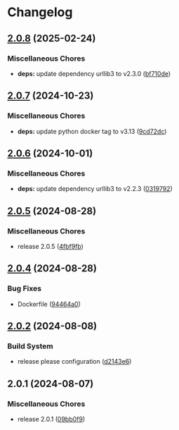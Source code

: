 # Changelog

## [2.0.8](https://github.com/ZeroGachis/soti-action-uploader/compare/v2.0.7...v2.0.8) (2025-02-24)


### Miscellaneous Chores

* **deps:** update dependency urllib3 to v2.3.0 ([bf710de](https://github.com/ZeroGachis/soti-action-uploader/commit/bf710deab5f5fd9c46a109c4b52f6b1474004414))

## [2.0.7](https://github.com/ZeroGachis/soti-action-uploader/compare/v2.0.6...v2.0.7) (2024-10-23)


### Miscellaneous Chores

* **deps:** update python docker tag to v3.13 ([9cd72dc](https://github.com/ZeroGachis/soti-action-uploader/commit/9cd72dccc3a64687a8104c94125b683af95528e2))

## [2.0.6](https://github.com/ZeroGachis/soti-action-uploader/compare/v2.0.5...v2.0.6) (2024-10-01)


### Miscellaneous Chores

* **deps:** update dependency urllib3 to v2.2.3 ([0319792](https://github.com/ZeroGachis/soti-action-uploader/commit/0319792ef7b19572ddf0cf95b3712e0148a8c41e))

## [2.0.5](https://github.com/ZeroGachis/soti-action-uploader/compare/v2.0.4...v2.0.5) (2024-08-28)


### Miscellaneous Chores

* release 2.0.5 ([4fbf9fb](https://github.com/ZeroGachis/soti-action-uploader/commit/4fbf9fb0cd2c8baba70add22b14e0b2d49f6cf62))

## [2.0.4](https://github.com/ZeroGachis/soti-action-uploader/compare/v2.0.2...v2.0.3) (2024-08-28)

### Bug Fixes

- Dockerfile ([94464a0](https://github.com/ZeroGachis/soti-action-uploader/commit/94464a069241636e013b94908edd44505096f4c0))

## [2.0.2](https://github.com/ZeroGachis/soti-action-uploader/compare/v2.0.1...v2.0.2) (2024-08-08)

### Build System

- release please configuration ([d2143e6](https://github.com/ZeroGachis/soti-action-uploader/commit/d2143e6a4e83fe3fa44ed74726a1e08d5b8445df))

## 2.0.1 (2024-08-07)

### Miscellaneous Chores

- release 2.0.1 ([09bb0f9](https://github.com/ZeroGachis/soti-action-uploader/commit/09bb0f96f45f1505b09a12ea3f37d4011918cbe8))
